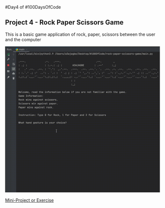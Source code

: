 #Day4 of #100DaysOfCode


## Project 4 - Rock Paper Scissors Game
This is a basic game application of rock, paper, scissors between the user and the computer

![Demo](https://github.com/A3AJAGBE/rock-paper-scissors-game/blob/rock-paper-scissors-game/rock-paper-scissors-video.gif)

[Mini-Project or Exercise](https://github.com/A3AJAGBE/GroupRoulette)
